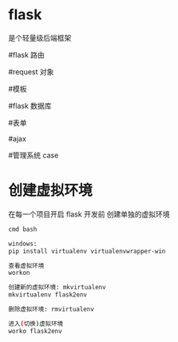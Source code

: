 # flask
是个轻量级后端框架

#flask 路由

#request 对象

#模板

#flask 数据库


#表单

#ajax

#管理系统 case

# 创建虚拟环境

在每一个项目开启 flask 开发前 创建单独的虚拟环境

```bash
cmd bash

windows:
pip install virtualenv virtualenvwrapper-win

查看虚拟环境
workon

创建新的虚拟环境: mkvirtualenv
mkvirtualenv flask2env

删除虚拟环境: rmvirtualenv

进入(切换)虚拟环境
worko flask2env
```

